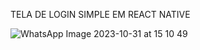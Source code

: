 TELA DE LOGIN SIMPLE EM REACT NATIVE 



![WhatsApp Image 2023-10-31 at 15 10 49](https://github.com/luizpianooficial/Tela-de-Login---ReactNative/assets/44480258/f77b5eb1-d0f4-4064-80fc-af2397ffdd06)

